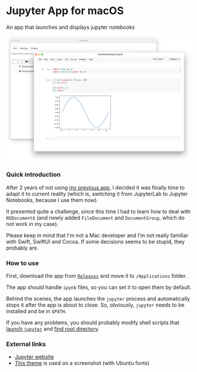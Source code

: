 # Jupyter App for macOS
An app that launches and displays jupyter notebooks

![screenshot](screenshot.png)

### Quick introduction

After 2 years of not using [my previous app](https://github.com/python-mac/jupyterlab-app), I decided it was finally time to adapt it to current reality (which is, switching it from JupyterLab to Jupyter Notebooks, because I use them now).

It presented quite a challenge, since this time I had to learn how to deal with `NSDocument`s (and newly added `FileDocument` and `DocumentGroup`, which do not work in my case).

Please keep in mind that I'm not a Mac developer and I'm not really familiar with Swift, SwiftUI and Cocoa. If some decisions seems to be stupid, they probably are.

### How to use

First, download the app from [`Releases`](https://github.com/python-mac/jupyter-app/releases) and move it to `/Applications` folder.

The app should handle `ipynb` files, so you can set it to open them by default.

Behind the scenes, the app launches the `jupyter` process and automatically stops it after the app is about to close. So, obviously, `jupyter` needs to be installed and be in `$PATH`.

If you have any problems, you should probably modify shell scripts that [launch `jupyter`](Jupyter/launch-jupyter.sh) and [find root directory](Jupyter/get-root-dir.sh).

### External links
- [Jupyter website](https://jupyter.org)
- [This theme](https://github.com/neilpanchal/spinzero-jupyter-theme) is used on a screenshot (with Ubuntu fonts)
